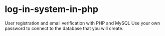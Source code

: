 # log-in-system-in-php
User registration and email verification with PHP and MySQL
Use your own password to connect to the database that you will create.
